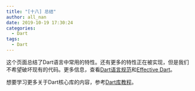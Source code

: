 ```yaml
---
title: "[十八] 总结"
author: all_nan
date: 2019-10-19 17:30:24
categories:
  - Dart
tags:
  - Dart
---
```


这个页面总结了Dart语言中常用的特性。还有更多的特性正在被实现，但是我们不希望破坏现有的代码。更多信息，查看[Dart语言规范](https://dart.dev/guides/language/spec)和[Effective Dart](https://dart.dev/guides/language/effective-dart)。

想要学习更多关于Dart核心库的内容，参考[Dart库教程](https://dart.dev/guides/libraries/library-tour)。
